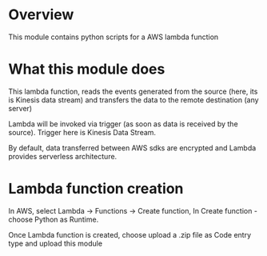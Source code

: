 # Overview

This module contains python scripts for a AWS lambda function


# What this module does

This lambda function, reads the events generated from the source (here, its is Kinesis data stream) and transfers the data to the remote destination (any server)

Lambda will be invoked via trigger (as soon as data is received by the source). Trigger here is Kinesis Data Stream.

By default, data transferred between AWS sdks are encrypted and Lambda provides serverless architecture.


# Lambda function creation

In AWS, select Lambda -> Functions -> Create function, In Create function - choose Python as Runtime.

Once Lambda function is created, choose upload a .zip file as Code entry type and upload this module